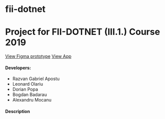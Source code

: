 # fii-dotnet

# Project for FII-DOTNET (III.1.) Course 2019 

[View Figma prototype](https://www.figma.com/file/dYkE4bDYJZi06yByCgve1Z/Game-UI?node-id=0%3A1)
[View App](https://dreamy-goldstine-af918d.netlify.com/)

#### Developers:
- Razvan Gabriel Apostu
- Leonard Olariu
- Dorian Popa
- Bogdan Badarau
- Alexandru Mocanu

#### Description
